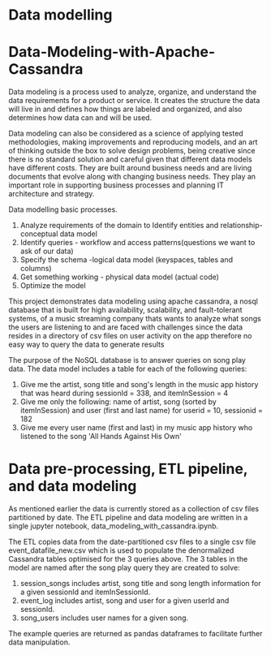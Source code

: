 # Data modelling 
# Data-Modeling-with-Apache-Cassandra

Data modeling is a process used to analyze, organize, and understand the data requirements for a product or service. It creates the structure the data will live in and defines how things are labeled and organized, and also determines how data can and will be used. 

Data modeling can also be considered as a science of applying tested methodologies, making improvements and reproducing models, and an art of thinking outside the box to solve design problems, being creative since there is no standard solution and careful given that different data models have different costs. 
They are built around business needs and are living documents that evolve along with changing business needs. They play an important role in supporting business processes and planning IT architecture and strategy.

Data modelling basic processes. 

1. Analyze requirements of the domain to Identify entities and relationship- conceptual data model
2. Identify queries - workflow and access patterns(questions we want to ask of our data)
3. Specify the schema -logical data model (keyspaces, tables and columns)
4. Get something working - physical data model (actual code)
5. Optimize the model

This project demonstrates data modeling using apache cassandra, a nosql database that is built for high availability, scalability, and fault-tolerant systems, of a music streaming company thats wants to analyze what songs the users are listening to and are faced with challenges since the data resides in a directory of csv files on user activity on the app therefore no easy way to query the data to generate results

The purpose of the NoSQL database is to answer queries on song play data. The data model includes a table for each of the following queries:
1. Give me the artist, song title and song's length in the music app history that was heard during sessionId = 338, and itemInSession = 4
2. Give me only the following: name of artist, song (sorted by itemInSession) and user (first and last name) for userid = 10, sessionid = 182
3. Give me every user name (first and last) in my music app history who listened to the song 'All Hands Against His Own'


# Data pre-processing, ETL pipeline, and data modeling
As mentioned earlier the data is currently stored as a collection of csv files partitioned by date. 
The ETL pipeline and data modeling are written in a single jupyter notebook, data_modeling_with_cassandra.ipynb.

The ETL copies data from the date-partitioned csv files to a single csv file event_datafile_new.csv which is used to populate the denormalized Cassandra tables optimised for the 3 queries above. The 3 tables in the model are named after the song play query they are created to solve:
1. session_songs includes artist, song title and song length information for a given sessionId and itemInSessionId.
2. event_log includes artist, song and user for a given userId and sessionId.
3. song_users includes user names for a given song.

The example queries are returned as pandas dataframes to facilitate further data manipulation. 




